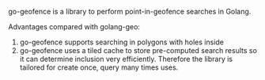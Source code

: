 go-geofence is a library to perform point-in-geofence searches in Golang.

Advantages compared with golang-geo: 
1. go-geofence supports searching in polygons with holes inside
2. go-geofence uses a tiled cache to store pre-computed search results so it can determine inclusion very efficiently. Therefore the library is tailored for create once, query many times uses.
